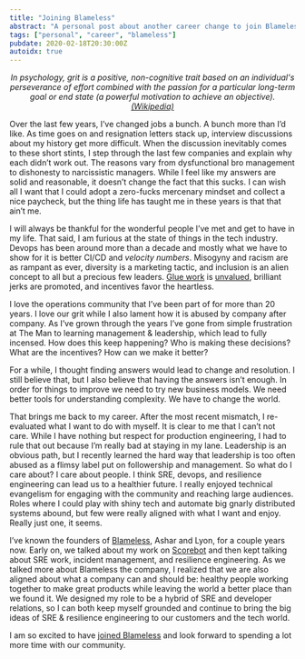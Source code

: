 ```yaml
---
title: "Joining Blameless"
abstract: "A personal post about another career change to join Blameless"
tags: ["personal", "career", "blameless"]
pubdate: 2020-02-18T20:30:00Z
autoidx: true
---
```


*<p align="center">In psychology, grit is a positive, non-cognitive trait based on an individual's
perseverance of effort combined with the passion for a particular long-term goal
or end state (a powerful motivation to achieve an objective). <a href="https://en.wikipedia.org/wiki/Grit_(personality_trait)">(Wikipedia)</a></p>*

Over the last few years, I’ve changed jobs a bunch. A bunch more than I’d like.
As time goes on and resignation letters stack up, interview discussions about
my history get more difficult. When the discussion inevitably comes to these
short stints, I step through the last few companies and explain why each didn’t
work out. The reasons vary from dysfunctional bro management to dishonesty to
narcissistic managers. While I feel like my answers are solid and reasonable,
it doesn’t change the fact that this sucks. I can wish all I want that I could
adopt a zero-fucks mercenary mindset and collect a nice paycheck, but the thing
life has taught me in these years is that that ain’t me.

I will always be thankful for the wonderful people I’ve met and get to have in my
life. That said, I am furious at the state of things in the tech industry. Devops
has been around more than a decade and mostly what we have to show for it is
better CI/CD and *velocity numbers*. Misogyny and racism are as rampant as ever,
diversity is a marketing tactic, and inclusion is an alien concept to all but a
precious few leaders. [Glue work](https://noidea.dog/glue) is
[unvalued](https://twitter.com/MissAmyTobey/status/1223680978880581632),
brilliant jerks are promoted, and incentives favor the heartless.

I love the operations community that I’ve been part of for more than 20 years.
I love our grit while I also lament how it is abused by company after company. As
I’ve grown through the years I’ve gone from simple frustration at The Man to
learning management & leadership, which lead to fully incensed. How does this keep
happening? Who is making these decisions? What are the incentives? How can we
make it better?

For a while, I thought finding answers would lead to change and resolution. I
still believe that, but I also believe that having the answers isn’t enough. In
order for things to improve we need to try new business models. We need better
tools for understanding complexity. We have to change the world.

That brings me back to my career. After the most recent mismatch, I re-evaluated
what I want to do with myself. It is clear to me that I can’t not care. While I
have nothing but respect for production engineering, I had to rule that out
because I’m really bad at staying in my lane. Leadership is an obvious path, but
I recently learned the hard way that leadership is too often abused as a flimsy
label put on followership and management. So what do I care about? I care about
people. I think SRE, devops, and resilience engineering can lead us to a healthier
future. I really enjoyed technical evangelism for engaging with the community and
reaching large audiences. Roles where I could play with shiny tech and automate big
gnarly distributed systems abound, but few were really aligned with what I want and
enjoy. Really just one, it seems.

I’ve known the founders of [Blameless](https://www.blameless.com/), Ashar and Lyon,
for a couple years now. Early on, we talked about my work on
[Scorebot](https://www.usenix.org/conference/srecon16/program/presentation/tobey) and
then kept talking about SRE work, incident management, and resilience engineering. As
we talked more about Blameless the company, I realized that we are also aligned about
what a company can and should be: healthy people working together to make great products
while leaving the world a better place than we found it. We designed my role to be a
hybrid of SRE and developer relations, so I can both keep myself grounded and continue
to bring the big ideas of SRE & resilience engineering to our customers and the tech
world.

I am so excited to have [joined Blameless](https://www.blameless.com/evolving-blameless-sre-practices/)
and look forward to spending a lot more time with our community.

